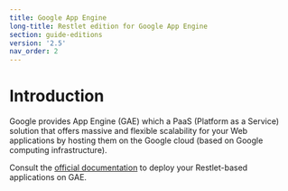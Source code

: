 ```yaml
---
title: Google App Engine
long-title: Restlet edition for Google App Engine
section: guide-editions
version: '2.5'
nav_order: 2
---
```

# Introduction

Google provides App Engine (GAE) which a
PaaS (Platform as a Service) solution that offers massive and flexible
scalability for your Web applications by hosting them on the Google
cloud (based on Google computing infrastructure).

Consult the [official documentation](https://cloud.google.com/appengine/docs/java) 
to deploy your Restlet-based applications on GAE.